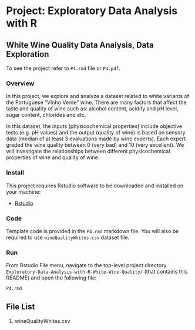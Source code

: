# Project: Exploratory Data Analysis with R 
## White Wine Quality Data Analysis, Data Exploration

To see the project refer to `P4.rmd` file or `P4.pdf`.

### Overview

In this project, we explore and analyze a dataset related to white variants of the Portuguese “Vinho Verde” wine. There are many factors that affect the taste and quality of wine such as: alcohol content, acidity and pH level, sugar content, chlorides and etc.

In this dataset, the inputs (physicochemical properties) include objective tests (e.g. pH values) and the output (quality of wine) is based on sensory data (median of at least 3 evaluations made by wine experts). Each expert graded the wine quality between 0 (very bad) and 10 (very excellent). We will investigate the relationships between different physicochemical properties of wine and quality of wine.

### Install

This project requires Rstudio software to be downloaded and installed on your machine:

- [Rstudio](https://www.rstudio.com/)

### Code

Template code is provided in the `P4.rmd` markdown file. You will also be required to use `wineQualityWhites.csv` dataset file.

### Run

From Rstudio File menu, navigate to the top-level project directory `Exploratory-Data-Analysis-with-R-White-Wine-Quality/` (that contains this README) and open the following file:

```bash
P4.rmd
```  

## File List

1) wineQualityWhites.csv
